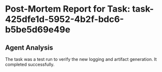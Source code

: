 # Post-Mortem Report for Task: task-425dfe1d-5952-4b2f-bdc6-b5be5d69e49e

## Agent Analysis

The task was a test run to verify the new logging and artifact generation. It completed successfully.
